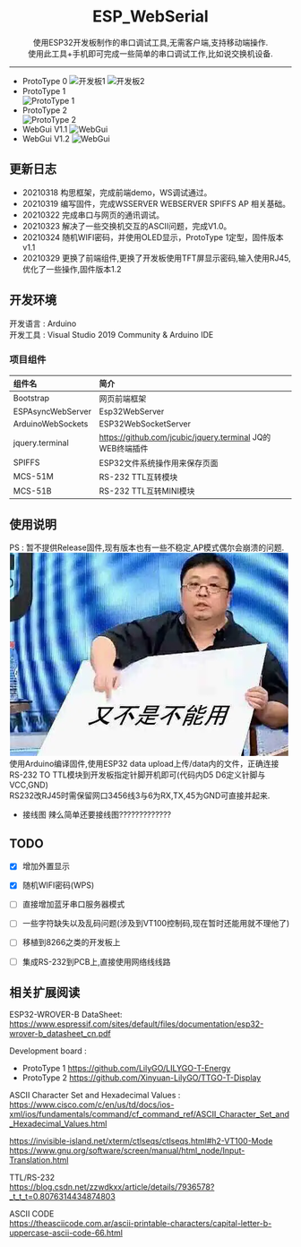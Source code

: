 
<h1 align="center">ESP_WebSerial</h1>


<div align="center">使用ESP32开发板制作的串口调试工具,无需客户端,支持移动端操作.</br>使用此工具+手机即可完成一些简单的串口调试工作,比如说交换机设备.</div>

---


*  ProtoType 0
![开发板1](./img/1.jpg)
![开发板2](./img/2.jpg)
* ProtoType 1  
![ProtoType 1 ](./img/prototype1.jpg)  
* ProtoType 2  
![ProtoType 2 ](./img/prototype2.jpg)
* WebGui V1.1
![WebGui](./img/gui.jpg)
* WebGui V1.2
![WebGui](./img/gui2.jpg)


## 更新日志  
* 20210318 构思框架，完成前端demo，WS调试通过。
* 20210319 编写固件，完成WSSERVER WEBSERVER SPIFFS AP 相关基础。
* 20210322 完成串口与网页的通讯调试。  
* 20210323 解决了一些交换机交互的ASCII问题，完成V1.0。
* 20210324 随机WIFI密码，并使用OLED显示，ProtoType 1定型，固件版本v1.1  
* 20210329 更换了前端组件,更换了开发板使用TFT屏显示密码,输入使用RJ45,优化了一些操作,固件版本1.2  

## 开发环境 
开发语言 : Arduino  
开发工具 : Visual Studio 2019  Community  & Arduino IDE
### 项目组件
组件名|简介
:-|:-
Bootstrap | 网页前端框架
ESPAsyncWebServer | Esp32WebServer
ArduinoWebSockets | ESP32WebSocketServer
jquery.terminal | https://github.com/jcubic/jquery.terminal JQ的WEB终端插件
SPIFFS | ESP32文件系统操作用来保存页面
MCS-51M | RS-232 TTL互转模块
MCS-51B | RS-232 TTL互转MINI模块

## 使用说明
PS : 暂不提供Release固件,现有版本也有一些不稳定,AP模式偶尔会崩溃的问题.  
![开发板1](./img/luo.png)  
使用Arduino编译固件,使用ESP32 data upload上传/data内的文件，正确连接RS-232 TO TTL模块到开发板指定针脚开机即可(代码内D5 D6定义针脚与VCC,GND)  
RS232改RJ45时需保留网口3456线3与6为RX,TX,45为GND可直接并起来.


* 接线图 
   辣么简单还要接线图?????????????
## TODO 
* [x] 增加外置显示
* [x] 随机WIFI密码(WPS)
* [ ] 直接增加蓝牙串口服务器模式
* [ ] 一些字符缺失以及乱码问题(涉及到VT100控制码,现在暂时还能用就不理他了)
* [ ] 移植到8266之类的开发板上
* [ ] 集成RS-232到PCB上,直接使用网络线线路





## 相关扩展阅读

ESP32­-WROVER­-B DataSheet:  
https://www.espressif.com/sites/default/files/documentation/esp32-wrover-b_datasheet_cn.pdf

Development board :  
* ProtoType 1
https://github.com/LilyGO/LILYGO-T-Energy
* ProtoType 2
https://github.com/Xinyuan-LilyGO/TTGO-T-Display

ASCII Character Set and Hexadecimal Values :  
https://www.cisco.com/c/en/us/td/docs/ios-xml/ios/fundamentals/command/cf_command_ref/ASCII_Character_Set_and_Hexadecimal_Values.html

https://invisible-island.net/xterm/ctlseqs/ctlseqs.html#h2-VT100-Mode
https://www.gnu.org/software/screen/manual/html_node/Input-Translation.html

TTL/RS-232  
https://blog.csdn.net/zzwdkxx/article/details/7936578?_t_t_t=0.8076314434874803

ASCII CODE  
https://theasciicode.com.ar/ascii-printable-characters/capital-letter-b-uppercase-ascii-code-66.html
